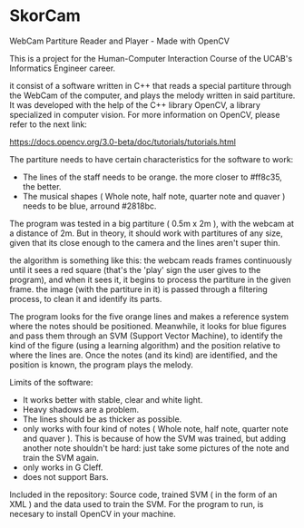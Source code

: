# SkorCam

WebCam Partiture Reader and Player - Made with OpenCV

This is a project for the Human-Computer Interaction Course of the UCAB's Informatics Engineer career.

it consist of a software written in C++ that reads a special partiture through the WebCam of the computer, and plays the melody written in said partiture. It was developed with the help of the C++ library OpenCV, a library specialized in computer vision. For more information on OpenCV, please refer to the next link:

https://docs.opencv.org/3.0-beta/doc/tutorials/tutorials.html

The partiture needs to have certain characteristics for the software to work:
 
 * The lines of the staff needs to be orange. the more closer to #ff8c35, the better.
 * The musical shapes ( Whole note, half note, quarter note and quaver ) needs to be blue, arround #2818bc.
 
The program was tested in a big partiture ( 0.5m x 2m ), with the webcam at a distance of 2m. But in theory, it should work with partitures of any size, given that its close enough to the camera and the lines aren't super thin. 

the algorithm is something like this: the webcam reads frames continuously until it sees a red square (that's the 'play' sign the user gives to the program), and when it sees it, it begins to process the partiture in the given frame. the image (with the partiture in it) is passed through a filtering process, to clean it and identify its parts.

The program looks for the five orange lines and makes a reference system where the notes should be positioned. Meanwhile, it looks for blue figures and pass them through an SVM (Support Vector Machine), to identify the kind of the figure (using a learning algorithm) and the position relative to where the lines are. Once the notes (and its kind) are identified, and the position is known, the program plays the melody. 

Limits of the software:

* It works better with stable, clear and white light.
* Heavy shadows are a problem.
* The lines should be as thicker as possible.
* only works with four kind of notes ( Whole note, half note, quarter note and quaver ). This is because of how the SVM was trained, but     adding another note shouldn't be hard: just take some pictures of the note and train the SVM again.
* only works in G Cleff.
* does not support Bars.

Included in the repository: Source code, trained SVM ( in the form of an XML ) and the data used to train the SVM. For the program to run, is necesary to install OpenCV in your machine.


 

